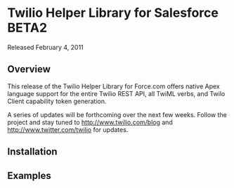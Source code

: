 # Twilio Helper Library for Salesforce BETA2

Released February 4, 2011

## Overview

This release of the Twilio Helper Library for Force.com offers native Apex language support for the entire Twilio REST API, all TwiML verbs, and Twilo Client capability token generation.

A series of updates will be forthcoming over the next few weeks. Follow the project and stay tuned to http://www.twilio.com/blog and http://www.twitter.com/twilio for updates.

## Installation


## Examples